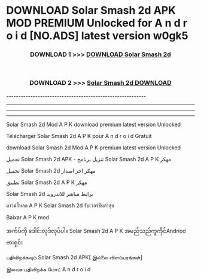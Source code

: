 # DOWNLOAD Solar Smash 2d  APK MOD PREMIUM Unlocked for A n d r o i d [NO.ADS] latest version w0gk5 



<div align="center">

<h3>DOWNLOAD 1 >>> <a href="https://getmod2.web.app/?judul=Solar Smash 2d ">DOWNLOAD Solar Smash 2d </a></h3><br>

<h3>DOWNLOAD 2 >>> <a href="https://getmod2.web.app/?judul=Solar Smash 2d ">Solar Smash 2d  DOWNLOAD </a></h3>

</div>
----------------------------------------------------------

----------------------------------------------------------

----------------------------------------------------------

----------------------------------------------------------

Solar Smash 2d  Mod A P K download premium latest version Unlocked

Télécharger Solar Smash 2d  A P K pour A n d r o i d Gratuit

download Solar Smash 2d  Mod A P K premium latest version Unlocked

تحميل Solar Smash 2d  APK - تنزيل برنامج Solar Smash 2d  A P K مهكر

تحميل Solar Smash 2d  مهكر اخر اصدار

تطبيق Solar Smash 2d  A P K مهكر

Solar Smash 2d  برابط مباشر للاندرويد

ดาวน์โหลด A P K Solar Smash 2d  รับเวอร์ชันล่าสุด

Baixar A P K mod

အက်ပ်ကို ဒေါင်းလုဒ်လုပ်ပါ။ Solar Smash 2d  A P K အမည်သည်ကူကိုင်Andriod ဗားရှင်း

பதிவிறக்கவும் Solar Smash 2d  APK[ இல்லை விளம்பரங்கள்] 
 
இலவச பதிவிறக்க மோட் A n d r o i d



